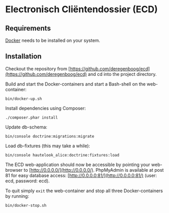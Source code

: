 # Electronisch Cliëntendossier (ECD)

## Requirements

[Docker](https://www.docker.com/) needs to be installed on your system.

## Installation

Checkout the repository from [https://github.com/deregenboog/ecd](https://github.com/deregenboog/ecd) and cd into the project directory.

Build and start the Docker-containers and start a Bash-shell on the web-container:

    bin/docker-up.sh

Install dependencies using Composer:

    ./composer.phar install

Update db-schema:

    bin/console doctrine:migrations:migrate

Load db-fixtures (this may take a while):

    bin/console hautelook_alice:doctrine:fixtures:load

The ECD web-application should now be accessible by pointing your web-browser to [http://0.0.0.0/](http://0.0.0.0/). PhpMyAdmin is available at post 81 for easy database access: [http://0.0.0.0:81/](http://0.0.0.0:81/) (user: ecd, password: ecd).

To quit simply `exit` the web-container and stop all three Docker-containers by running:

    bin/docker-stop.sh
